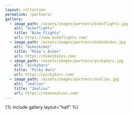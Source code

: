 ```yaml
---
layout: collection
permalink: /partners/
gallery:
  - image_path: /assets/images/partners/bikeflights.jpg
    alt: "bikeflights"
    title: "Bike Flights"
    url: https://www.bikeflights.com/
  - image_path: /assets/images/partners/mikesbikes.jpg
    alt: "mikesbikes"
    title: "Mike's Bikes"
    url: https://mikesbikes.com/
  - image_path: /assets/images/partners/pickybars.jpg
    alt: "pickybars"
    title: "Picky Bars"
    url: https://pickybars.com/
  - image_path: /assets/images/partners/zealios.jpg
    alt: "zealios"
    title: "Zealios"
    url: https://teamzealios.com/
---
```


{% include gallery layout="half" %}
